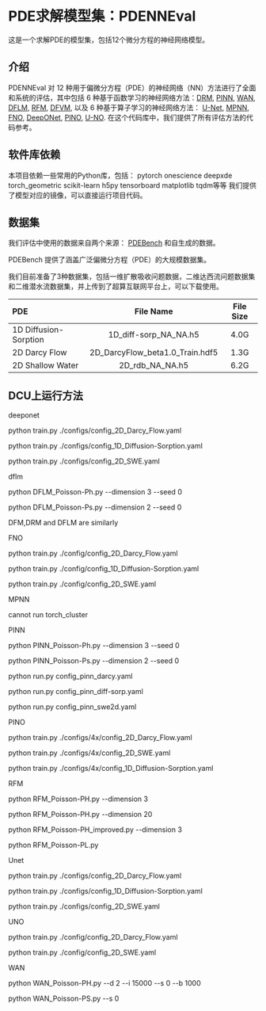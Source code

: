 # PDE求解模型集：PDENNEval

这是一个求解PDE的模型集，包括12个微分方程的神经网络模型。

## 介绍

PDENNEval 对 12 种用于偏微分方程（PDE）的神经网络（NN）方法进行了全面和系统的评估，其中包括 6 种基于函数学习的神经网络方法：[DRM](https://arxiv.org/abs/1710.00211), [PINN](https://www.sciencedirect.com/science/article/abs/pii/S0021999118307125), [WAN](https://arxiv.org/abs/1907.08272), [DFLM](https://arxiv.org/abs/2001.06145), [RFM](https://arxiv.org/abs/2207.13380), [DFVM](https://arxiv.org/abs/2305.06863v2), 以及 6 种基于算子学习的神经网络方法： [U-Net](https://arxiv.org/abs/1505.04597), [MPNN](https://arxiv.org/abs/2202.03376), [FNO](https://arxiv.org/abs/2010.08895), [DeepONet](https://arxiv.org/abs/1910.03193), [PINO](https://arxiv.org/abs/2111.03794), [U-NO](https://arxiv.org/abs/2204.11127). 在这个代码库中，我们提供了所有评估方法的代码参考。

## 软件库依赖

本项目依赖一些常用的Python库，包括：
pytorch
onescience
deepxde
torch_geometric
scikit-learn
h5py
tensorboard matplotlib tqdm等等
我们提供了模型对应的镜像，可以直接运行项目代码。

## 数据集

我们评估中使用的数据来自两个来源： [PDEBench](https://arxiv.org/abs/2210.07182) 和自生成的数据。

PDEBench 提供了涵盖广泛偏微分方程（PDE）的大规模数据集。

我们目前准备了3种数据集，包括一维扩散吸收问题数据，二维达西流问题数据集和二维潜水流数据集，并上传到了超算互联网平台上，可以下载使用。

| PDE | File Name | File Size | 
| :--- | :---: | :---: |
| 1D Diffusion-Sorption | 1D_diff-sorp_NA_NA.h5 | 4.0G |
| 2D Darcy Flow | 2D_DarcyFlow_beta1.0_Train.hdf5 | 1.3G |
| 2D Shallow Water | 2D_rdb_NA_NA.h5 | 6.2G |



## DCU上运行方法
deeponet


python train.py ./configs/config_2D_Darcy_Flow.yaml

python train.py ./configs/config_1D_Diffusion-Sorption.yaml

python train.py ./configs/config_2D_SWE.yaml

dflm

python DFLM_Poisson-Ph.py --dimension 3 --seed 0

python DFLM_Poisson-Ps.py --dimension 2 --seed 0

DFM,DRM and DFLM are similarly

FNO

python train.py ./config/config_2D_Darcy_Flow.yaml

python train.py ./config/config_1D_Diffusion-Sorption.yaml

python train.py ./config/config_2D_SWE.yaml

MPNN

cannot run torch_cluster

PINN

python PINN_Poisson-Ph.py --dimension 3 --seed 0

python PINN_Poisson-Ps.py --dimension 2 --seed 0

python run.py config_pinn_darcy.yaml

python run.py config_pinn_diff-sorp.yaml

python run.py config_pinn_swe2d.yaml

PINO

python train.py ./configs/4x/config_2D_Darcy_Flow.yaml

python train.py ./configs/4x/config_2D_SWE.yaml

python train.py ./configs/4x/config_1D_Diffusion-Sorption.yaml

RFM

python RFM_Poisson-PH.py --dimension 3

python RFM_Poisson-PH.py --dimension 20

python RFM_Poisson-PH_improved.py --dimension 3

python RFM_Poisson-PL.py

Unet

python train.py ./configs/config_2D_Darcy_Flow.yaml

python train.py ./configs/config_1D_Diffusion-Sorption.yaml

python train.py ./configs/config_2D_SWE.yaml

UNO

python train.py ./config/config_2D_Darcy_Flow.yaml

python train.py ./config/config_2D_SWE.yaml

WAN

python WAN_Poisson-PH.py --d 2 --i 15000 --s 0 --b 1000

python WAN_Poisson-PS.py --s 0
